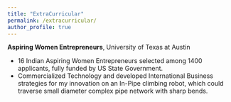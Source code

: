 ```yaml
---
title: "ExtraCurricular"
permalink: /extracurricular/
author_profile: true
---
```



<b>Aspiring Women Entrepreneurs</b>, University of Texas at Austin
* 16 Indian Aspiring Women Entrepreneurs selected among 1400 applicants, fully funded by US State Government.
* Commercialized Technology and developed International Business strategies for my innovation on an In-Pipe climbing robot, which could traverse small diameter complex pipe network with sharp bends.



